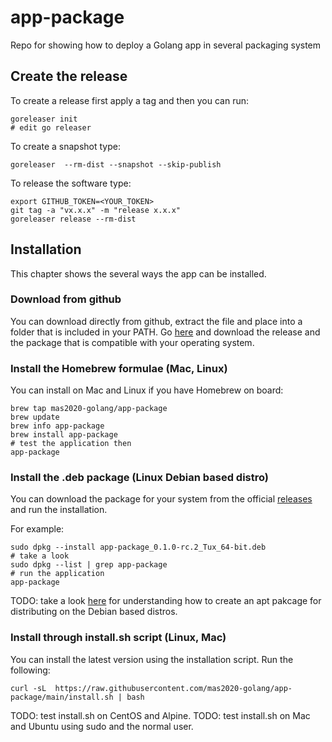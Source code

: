 # app-package
Repo for showing how to deploy a Golang app in several packaging system

## Create the release

To create a release first apply a tag and then you can run:
```shell
goreleaser init
# edit go releaser
```
To create a snapshot type:
```shell
goreleaser  --rm-dist --snapshot --skip-publish
```

To release the software type:
```shell
export GITHUB_TOKEN=<YOUR_TOKEN>
git tag -a "vx.x.x" -m "release x.x.x"
goreleaser release --rm-dist
```

## Installation

This chapter shows the several ways the app can be installed.

### Download from github

You can download directly from github, extract the file and place into a folder that is included in your PATH.
Go [here](https://github.com/mas2020-golang/app-package/releases) and download the release and the package that is compatible with your operating system.

### Install the Homebrew formulae (Mac, Linux)

You can install on Mac and Linux if you have Homebrew on board:

```shell
brew tap mas2020-golang/app-package
brew update
brew info app-package
brew install app-package
# test the application then
app-package
```

### Install the .deb package (Linux Debian based distro)

You can download the package for your system from the official [releases](https://github.com/mas2020-golang/app-package/releases) and run the installation.

For example:

```shell
sudo dpkg --install app-package_0.1.0-rc.2_Tux_64-bit.deb
# take a look
sudo dpkg --list | grep app-package
# run the application
app-package
```

TODO: take a look [here](https://wiki.debian.org/DebianRepository/SetupWithReprepro) for understanding how to create an apt pakcage for distributing on the Debian based distros.

### Install through install.sh script (Linux, Mac)

You can install the latest version using the installation script. Run the following:

```shell
curl -sL  https://raw.githubusercontent.com/mas2020-golang/app-package/main/install.sh | bash
```

TODO: test install.sh on CentOS and Alpine.
TODO: test install.sh on Mac and Ubuntu using sudo and the normal user.